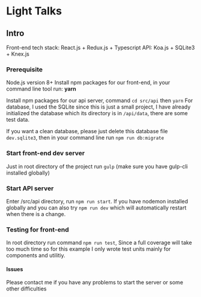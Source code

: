 # Light Talks

## Intro
Front-end tech stack: React.js + Redux.js + Typescript
API: Koa.js + SQLite3 + Knex.js

### Prerequisite
Node.js version 8+
Install npm packages for our front-end, in your command line tool run:  **yarn**

Install npm packages for our api server, command `cd src/api` then `yarn`
For database, I used the SQLite since this is just a small project, I have already initialized the database which its directory is in `/api/data`,  there are some test data.

If you want a clean database, please just delete this database file `dev.sqlite3`, then in your command line run `npm run db:migrate`

### Start front-end dev server
Just in root directory of the project run `gulp` (make sure you have gulp-cli installed globally)

### Start API server
Enter /src/api directory, run `npm run start`. If you have nodemon installed globally and  you can also try `npm run dev` which will automatically restart when there is a change.

### Testing for front-end
In root directory run command `npm run test`, Since a full coverage will take too much time so for this example I only wrote test units mainly for components and utilitiy.

#### Issues
Please contact me if you have any problems to start the server or some other difficulties

